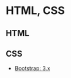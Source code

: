 # HTML, CSS

## HTML


## CSS
* <a target="_blank" href="https://getbootstrap.com/docs/3.3/">Bootstrap: 3.x</a>
